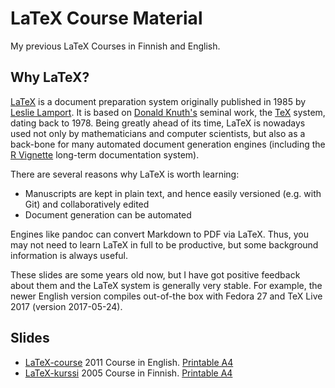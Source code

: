 # LaTeX Course Material

My previous LaTeX Courses in Finnish and English. 

## Why LaTeX?

[LaTeX](https://en.wikipedia.org/wiki/LaTeX) is a document preparation system originally published
in 1985 by [Leslie Lamport](https://en.wikipedia.org/wiki/Leslie_Lamport). It is based on [Donald
Knuth's](https://en.wikipedia.org/wiki/Donald_Knuth) seminal work, the
[TeX](https://en.wikipedia.org/wiki/TeX) system, dating back to
1978. Being greatly ahead of its time, LaTeX is nowadays used not only by mathematicians and
      computer scientists, but also as a back-bone for many automated document generation engines
(including the [R Vignette](http://r-pkgs.had.co.nz/vignettes.html) long-term documentation
system).

There are several reasons why LaTeX is worth learning:

* Manuscripts are kept in plain text, and hence easily versioned (e.g. with Git) and collaboratively edited 
* Document generation can be automated 

Engines like pandoc can convert Markdown to PDF via LaTeX. Thus, you may not need to learn LaTeX in
full to be productive, but some background information is always useful.

These slides are some years old now, but I have got positive feedback about them and the LaTeX
system is generally very stable. For example, the newer English version compiles out-of-the box
with Fedora 27 and TeX Live 2017 (version 2017-05-24).

## Slides

- [LaTeX-course](https://github.com/avirkki/latex-course/raw/master/slides-en/Virkki-LaTeX2011_Slides.pdf)
  2011 Course in English. [Printable A4](https://github.com/avirkki/latex-course/raw/master/slides-en/Virkki-LaTeX2011_Slides-2x3.pdf)
- [LaTeX-kurssi](https://github.com/avirkki/latex-course/raw/master/kalvot-fi/latex-05.pdf) 2005 Course in
  Finnish. [Printable
A4](https://github.com/avirkki/latex-course/raw/master/kalvot-fi/latex-05-tulostettava.pdf)
